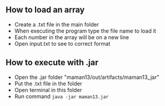 ## How to load an array
* Create a .txt file in the main folder
* When executing the program type the file name to load it
* Each number in the array will be on a new line
* Open input.txt to see to correct format

## How to execute with .jar
* Open the .jar folder "maman13/out/artifacts/maman13_jar"
* Put the .txt file in the folder
* Open terminal in this folder
* Run command `java -jar maman13.jar`